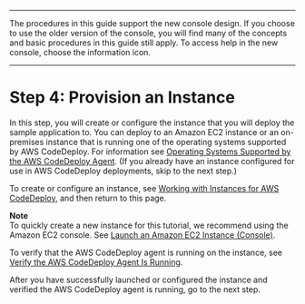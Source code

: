 --------

 The procedures in this guide support the new console design\. If you choose to use the older version of the console, you will find many of the concepts and basic procedures in this guide still apply\. To access help in the new console, choose the information icon\. 

--------

# Step 4: Provision an Instance<a name="tutorials-github-provision-instance"></a>

In this step, you will create or configure the instance that you will deploy the sample application to\. You can deploy to an Amazon EC2 instance or an on\-premises instance that is running one of the operating systems supported by AWS CodeDeploy\. For information see [Operating Systems Supported by the AWS CodeDeploy Agent](codedeploy-agent.md#codedeploy-agent-supported-operating-systems)\. \(If you already have an instance configured for use in AWS CodeDeploy deployments, skip to the next step\.\)

To create or configure an instance, see [Working with Instances for AWS CodeDeploy](instances-ec2-create.md), and then return to this page\. 

**Note**  
To quickly create a new instance for this tutorial, we recommend using the Amazon EC2 console\. See [Launch an Amazon EC2 Instance \(Console\)](instances-ec2-create.md#instances-ec2-create-console)\.

To verify that the AWS CodeDeploy agent is running on the instance, see [Verify the AWS CodeDeploy Agent Is Running](codedeploy-agent-operations-verify.md)\.

After you have successfully launched or configured the instance and verified the AWS CodeDeploy agent is running, go to the next step\.